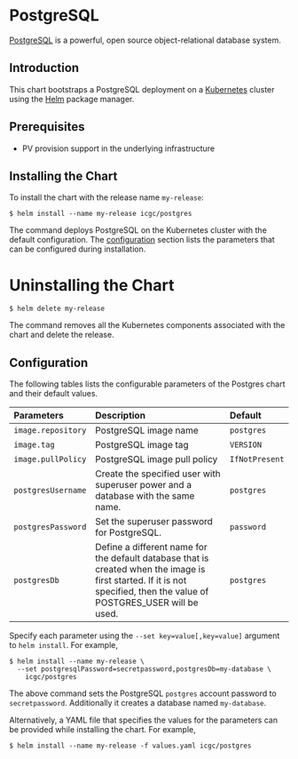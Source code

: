 # PostgreSQL

[PostgreSQL](https://www.postgresql.org/) is a powerful, open source object-relational database system.

## Introduction

This chart bootstraps a PostgreSQL deployment on a [Kubernetes](https://kubernetes.io) cluster using the [Helm](https://helm.sh) package manager.

## Prerequisites

- PV provision support in the underlying infrastructure

## Installing the Chart
To install the chart with the release name `my-release`:

```console
$ helm install --name my-release icgc/postgres
```

The command deploys PostgreSQL on the Kubernetes cluster with the default configuration. The [configuration](#configuration) section lists the parameters that can be configured during installation.

# Uninstalling the Chart

```console
$ helm delete my-release
```

The command removes all the Kubernetes components associated with the chart and delete the release.

## Configuration
The following tables lists the configurable parameters of the Postgres chart and their default values.

| Parameters         | Description                                                                                                                                                             | Default        |
|:-------------------|:------------------------------------------------------------------------------------------------------------------------------------------------------------------------|:---------------|
| `image.repository` | PostgreSQL image name                                                                                                                                                   | `postgres`       |
| `image.tag`        | PostgreSQL image tag                                                                                                                                                    | `VERSION`      |
| `image.pullPolicy` | PostgreSQL image pull policy                                                                                                                                            | `IfNotPresent` |
| `postgresUsername` | Create the specified user with superuser power and a database with the same name.                                                                                       | `postgres`     |
| `postgresPassword` | Set the superuser password for PostgreSQL.                                                                                                                              | `password`     |
| `postgresDb`       | Define a different name for the default database that is created when the image is first started. If it is not specified, then the value of POSTGRES_USER will be used. | `postgres`     |


Specify each parameter using the `--set key=value[,key=value]` argument to `helm install`. For example,

```console
$ helm install --name my-release \
  --set postgresqlPassword=secretpassword,postgresDb=my-database \
    icgc/postgres
```

The above command sets the PostgreSQL `postgres` account password to `secretpassword`. Additionally it creates a database named `my-database`.

Alternatively, a YAML file that specifies the values for the parameters can be provided while installing the chart. For example,

```console
$ helm install --name my-release -f values.yaml icgc/postgres
```
